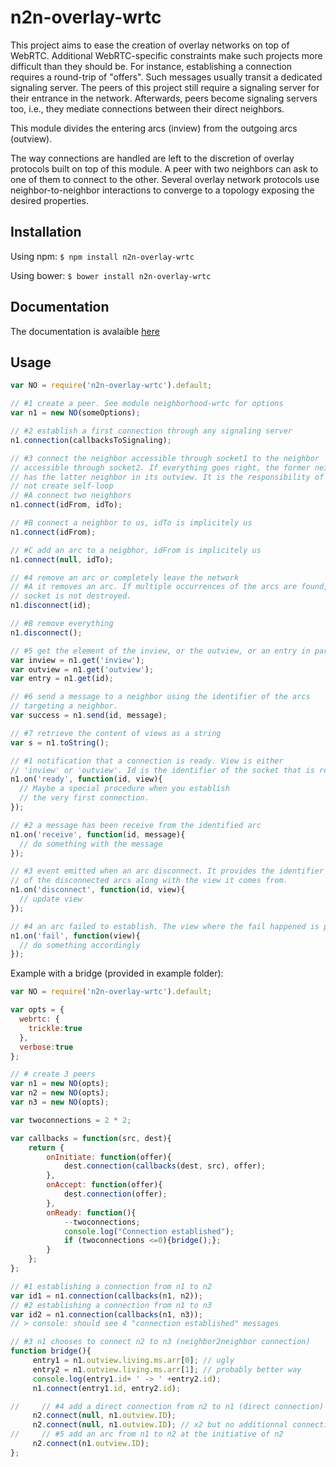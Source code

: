 # n2n-overlay-wrtc

This project aims to ease the creation of overlay networks on top of
WebRTC. Additional WebRTC-specific constraints make such projects more difficult
than they should be. For instance, establishing a connection requires a
round-trip of "offers". Such messages usually transit a dedicated signaling
server. The peers of this project still require a signaling server for their
entrance in the network. Afterwards, peers become signaling servers too, i.e.,
they mediate connections between their direct neighbors.

This module divides the entering arcs (inview) from the outgoing arcs (outview).

The way connections are handled are left to the discretion of overlay protocols
built on top of this module. A peer with two neighbors can ask to one of them to
connect to the other. Several overlay network protocols use neighbor-to-neighbor
interactions to converge to a topology exposing the desired properties.

## Installation

Using npm: ```$ npm install n2n-overlay-wrtc```

Using bower: ```$ bower install n2n-overlay-wrtc```

## Documentation

The documentation is avalaible [here](https://github.com/ran3d/n2n-overlay-wrtc.git) 

## Usage

```js
var NO = require('n2n-overlay-wrtc').default;

// #1 create a peer. See module neighborhood-wrtc for options
var n1 = new NO(someOptions);

// #2 establish a first connection through any signaling server
n1.connection(callbacksToSignaling);

// #3 connect the neighbor accessible through socket1 to the neighbor
// accessible through socket2. If everything goes right, the former neighbor
// has the latter neighbor in its outview. It is the responsibility of n1 to
// not create self-loop
// #A connect two neighbors
n1.connect(idFrom, idTo);

// #B connect a neighbor to us, idTo is implicitely us
n1.connect(idFrom);

// #C add an arc to a neigbhor, idFrom is implicitely us
n1.connect(null, idTo);

// #4 remove an arc or completely leave the network
// #A it removes an arc. If multiple occurrences of the arcs are found, the
// socket is not destroyed.
n1.disconnect(id);

// #B remove everything
n1.disconnect();

// #5 get the element of the inview, or the outview, or an entry in particular
var inview = n1.get('inview');
var outview = n1.get('outview');
var entry = n1.get(id);

// #6 send a message to a neighbor using the identifier of the arcs
// targeting a neighbor.
var success = n1.send(id, message);

// #7 retrieve the content of views as a string
var s = n1.toString();
```

```js
// #1 notification that a connection is ready. View is either
// 'inview' or 'outview'. Id is the identifier of the socket that is ready.
n1.on('ready', function(id, view){
  // Maybe a special procedure when you establish
  // the very first connection.
});

// #2 a message has been receive from the identified arc
n1.on('receive', function(id, message){
  // do something with the message
});

// #3 event emitted when an arc disconnect. It provides the identifier
// of the disconnected arcs along with the view it comes from.
n1.on('disconnect', function(id, view){
  // update view
});

// #4 an arc failed to establish. The view where the fail happened is provided.
n1.on('fail', function(view){
  // do something accordingly
});
```


Example with a bridge (provided in example folder):
```js
var NO = require('n2n-overlay-wrtc').default;

var opts = {
  webrtc: {
    trickle:true
  },
  verbose:true
};

// # create 3 peers
var n1 = new NO(opts);
var n2 = new NO(opts);
var n3 = new NO(opts);

var twoconnections = 2 * 2;

var callbacks = function(src, dest){
    return {
        onInitiate: function(offer){
            dest.connection(callbacks(dest, src), offer);
        },
        onAccept: function(offer){
            dest.connection(offer);
        },
        onReady: function(){
            --twoconnections;
            console.log("Connection established");
            if (twoconnections <=0){bridge();};
        }
    };
};

// #1 establishing a connection from n1 to n2
var id1 = n1.connection(callbacks(n1, n2));
// #2 establishing a connection from n1 to n3
var id2 = n1.connection(callbacks(n1, n3));
// > console: should see 4 "connection established" messages

// #3 n1 chooses to connect n2 to n3 (neighbor2neighbor connection)
function bridge(){
     entry1 = n1.outview.living.ms.arr[0]; // ugly
     entry2 = n1.outview.living.ms.arr[1]; // probably better way
     console.log(entry1.id+ ' -> ' +entry2.id);
     n1.connect(entry1.id, entry2.id);

//     // #4 add a direct connection from n2 to n1 (direct connection)
     n2.connect(null, n1.outview.ID);
     n2.connect(null, n1.outview.ID); // x2 but no additionnal connection
//     // #5 add an arc from n1 to n2 at the initiative of n2
     n2.connect(n1.outview.ID);
};
```
